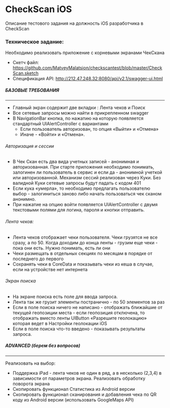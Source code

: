 # CheckScan iOS
Описание тестового задания на должность iOS разработчика в CheckScan

### Техническое задание:

Необходимо реализовать приложение с корневыми экранами ЧекСкана
* Скетч файл: https://github.com/MatveyMalatsion/checkscantest/blob/master/CheckScan.sketch
* Спецификация API: http://212.47.248.32:8080/api/v2.1/swagger-ui.html


##### БАЗОВЫЕ ТРЕБОВАНИЯ
_______________________________________
- Главный экран содержит две вкладки : Лента чеков и Поиск
- Все сетевые запросы можно найти в прикрепленном swagger
- В NavigationBar кнопка, по нажатию на которую появляется стандартный UIAlertController с вариантами
    -  Если пользователь авторизован, то опция «Выйти» и «Отмена»
    -  Иначе - «Войти» и «Отмена».
###### Авторизация и сессии
- В Чек Скан есть два вида учетных записей - анонимная и авторизованная. При старте приложения необходимо понимать, залогинен ли пользователь в сервис и если да - анонимной учеткой или авторизованной. Механизм сессий реализован через Куки. Без валидной Куки сетевые запросы будут падать с кодом 401
- Если кука «умерла», то необходимо предлагать пользователю выбор - залогиниться заново либо начать пользоваться чек сканом анонимно. 
- При нажатие на опцию войти появляется UIAlertController с двумя текстовыми полями для логина, пароля и кнопки отправить.

###### Лента чеков:
- Лента чеков отображает чеки пользователя. Чеки грузятся не все сразу, а по 50. Когда доходим до конца ленты - грузим еще чеки - пока они есть. Нужно понимать, есть ли они
- Чеки размещать в отдельных секциях по месяцам в порядке от последнего до первого
- Сохранять чеки в CoreData и показывать чеки из кеша в случае, если на устройстве нет интернета
###### Экран поиска
- На экране поиска есть поле для ввода запроса. 
- Лента так же грузит элементы постранично - по 50 элементов за раз
- Если в поле поиска ничего не написано - отображать ближайшие от текущей геопозиции места - если геопозиция отключена, то отображать вместо ленты UIButton «Разрешите геолокацию» которая ведет в Настройки геолокации iOS
- Если в поле поиска что-то введено - показывать результаты запроса.

##### ADVANCED (берем без вопросов)
_________________________________________
Реализовать на выбор:

- Поддержка iPad - лента чеков не один в ряд, а в несколько (2,3,4) в зависимости от параметров экрана. Реализовать обработку поворота экрана
- Скопировать функционал Статистика из Android версии
- Cкопировать функционал сканирования и добавления чека по QR коду из Android версии (использовать GoogleMaps API)
